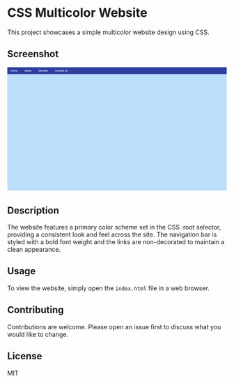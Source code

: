 # CSS Multicolor Website

This project showcases a simple multicolor website design using CSS.

## Screenshot

![Screenshot](screenshot.png)

## Description

The website features a primary color scheme set in the CSS :root selector, providing a consistent look and feel across the site. The navigation bar is styled with a bold font weight and the links are non-decorated to maintain a clean appearance.

## Usage

To view the website, simply open the `index.html` file in a web browser.

## Contributing

Contributions are welcome. Please open an issue first to discuss what you would like to change.

## License

MIT